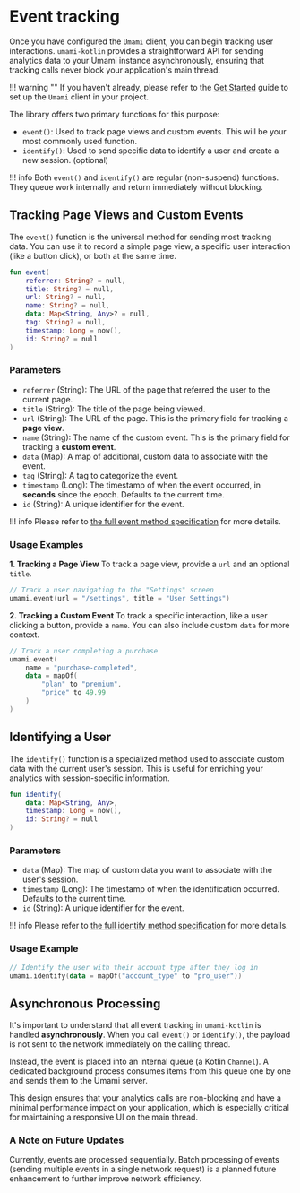 # Event tracking

Once you have configured the `Umami` client, you can begin tracking user interactions. `umami-kotlin` provides a straightforward API for sending analytics data to your Umami instance asynchronously, ensuring that tracking calls never block your application's main thread.

!!! warning ""
    If you haven't already, please refer to the [Get Started](getstarted/kmp.md) guide to set up the `Umami` client in your project.

The library offers two primary functions for this purpose:

* `event()`: Used to track page views and custom events. This will be your most commonly used function.
* `identify()`: Used to send specific data to identify a user and create a new session. (optional)

!!! info
    Both `event()` and `identify()` are regular (non-suspend) functions. They queue work internally and return immediately without blocking.

## **Tracking Page Views and Custom Events**

The `event()` function is the universal method for sending most tracking data. You can use it to record a simple page view, a specific user interaction (like a button click), or both at the same time.

```kotlin
fun event(
    referrer: String? = null,
    title: String? = null,
    url: String? = null,
    name: String? = null,
    data: Map<String, Any>? = null,
    tag: String? = null,
    timestamp: Long = now(),
    id: String? = null
)
```


### **Parameters**

* `referrer` (String): The URL of the page that referred the user to the current page.
* `title` (String): The title of the page being viewed.
* `url` (String): The URL of the page. This is the primary field for tracking a **page view**.
* `name` (String): The name of the custom event. This is the primary field for tracking a **custom event**.
* `data` (Map): A map of additional, custom data to associate with the event.
* `tag` (String): A tag to categorize the event.
* `timestamp` (Long): The timestamp of when the event occurred, in **seconds** since the epoch. Defaults to the current time.
* `id` (String): A unique identifier for the event.

!!! info
    Please refer to [the full event method specification](reference/umami/dev.appoutlet.umami.api/event.html) for more details.


### **Usage Examples**

**1. Tracking a Page View**
To track a page view, provide a `url` and an optional `title`.

```kotlin
// Track a user navigating to the "Settings" screen
umami.event(url = "/settings", title = "User Settings")
```

**2. Tracking a Custom Event**
To track a specific interaction, like a user clicking a button, provide a `name`. You can also include custom `data` for more context.

```kotlin
// Track a user completing a purchase
umami.event(
    name = "purchase-completed",
    data = mapOf(
        "plan" to "premium",
        "price" to 49.99
    )
)
```

## **Identifying a User**

The `identify()` function is a specialized method used to associate custom data with the current user's session. This is useful for enriching your analytics with session-specific information.

```kotlin
fun identify(
    data: Map<String, Any>,
    timestamp: Long = now(),
    id: String? = null
)
```

### **Parameters**

* `data` (Map): The map of custom data you want to associate with the user's session.
* `timestamp` (Long): The timestamp of when the identification occurred. Defaults to the current time.
* `id` (String): A unique identifier for the event.

!!! info
    Please refer to [the full identify method specification](reference/umami/dev.appoutlet.umami.api/identify.html) for more details.

### **Usage Example**

```kotlin
// Identify the user with their account type after they log in
umami.identify(data = mapOf("account_type" to "pro_user"))
```

## **Asynchronous Processing**

It's important to understand that all event tracking in `umami-kotlin` is handled **asynchronously**. When you call `event()` or `identify()`, the payload is not sent to the network immediately on the calling thread.

Instead, the event is placed into an internal queue (a Kotlin `Channel`). A dedicated background process consumes items from this queue one by one and sends them to the Umami server.

This design ensures that your analytics calls are non-blocking and have a minimal performance impact on your application, which is especially critical for maintaining a responsive UI on the main thread.

### **A Note on Future Updates**

Currently, events are processed sequentially. Batch processing of events (sending multiple events in a single network request) is a planned future enhancement to further improve network efficiency.